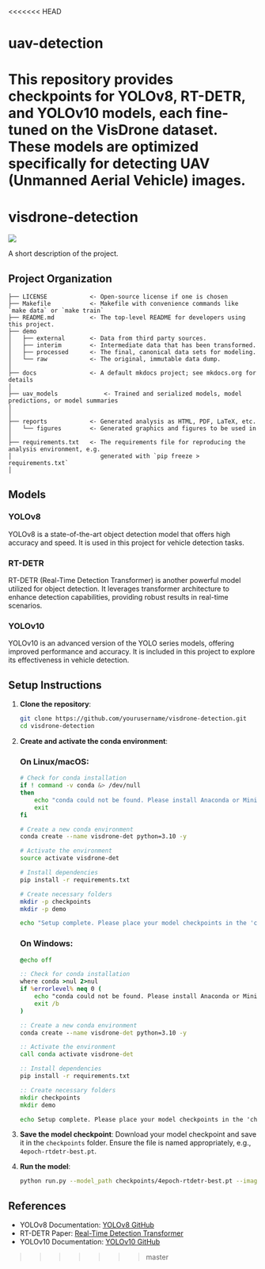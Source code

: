 <<<<<<< HEAD
# uav-detection
This repository provides checkpoints for YOLOv8, RT-DETR, and YOLOv10 models, each fine-tuned on the VisDrone dataset. These models are optimized specifically for detecting UAV (Unmanned Aerial Vehicle) images.
=======
# visdrone-detection

<a target="_blank" href="https://cookiecutter-data-science.drivendata.org/">
    <img src="https://img.shields.io/badge/CCDS-Project%20template-328F97?logo=cookiecutter" />
</a>

A short description of the project.

## Project Organization

```
├── LICENSE            <- Open-source license if one is chosen
├── Makefile           <- Makefile with convenience commands like `make data` or `make train`
├── README.md          <- The top-level README for developers using this project.
├── demo
│   ├── external       <- Data from third party sources.
│   ├── interim        <- Intermediate data that has been transformed.
│   ├── processed      <- The final, canonical data sets for modeling.
│   └── raw            <- The original, immutable data dump.
│
├── docs               <- A default mkdocs project; see mkdocs.org for details
│
├── uav_models             <- Trained and serialized models, model predictions, or model summaries
│
│             
├── reports            <- Generated analysis as HTML, PDF, LaTeX, etc.
│   └── figures        <- Generated graphics and figures to be used in 
│
├── requirements.txt   <- The requirements file for reproducing the analysis environment, e.g.
│                         generated with `pip freeze > requirements.txt`
│
```


## Models

### YOLOv8
YOLOv8 is a state-of-the-art object detection model that offers high accuracy and speed. It is used in this project for vehicle detection tasks.

### RT-DETR
RT-DETR (Real-Time Detection Transformer) is another powerful model utilized for object detection. It leverages transformer architecture to enhance detection capabilities, providing robust results in real-time scenarios.

### YOLOv10
YOLOv10 is an advanced version of the YOLO series models, offering improved performance and accuracy. It is included in this project to explore its effectiveness in vehicle detection.

## Setup Instructions

1. **Clone the repository**:
    ```bash
    git clone https://github.com/yourusername/visdrone-detection.git
    cd visdrone-detection
    ```

2. **Create and activate the conda environment**:

    ### On Linux/macOS:
    
    ```bash
    # Check for conda installation
    if ! command -v conda &> /dev/null
    then
        echo "conda could not be found. Please install Anaconda or Miniconda first."
        exit
    fi

    # Create a new conda environment
    conda create --name visdrone-det python=3.10 -y

    # Activate the environment
    source activate visdrone-det

    # Install dependencies
    pip install -r requirements.txt

    # Create necessary folders
    mkdir -p checkpoints
    mkdir -p demo

    echo "Setup complete. Please place your model checkpoints in the 'checkpoints' folder and your demo images in the 'demo' folder."
    ```

    ### On Windows:
    
    ```bat
    @echo off

    :: Check for conda installation
    where conda >nul 2>nul
    if %errorlevel% neq 0 (
        echo "conda could not be found. Please install Anaconda or Miniconda first."
        exit /b
    )

    :: Create a new conda environment
    conda create --name visdrone-det python=3.10 -y

    :: Activate the environment
    call conda activate visdrone-det

    :: Install dependencies
    pip install -r requirements.txt

    :: Create necessary folders
    mkdir checkpoints
    mkdir demo

    echo Setup complete. Please place your model checkpoints in the 'checkpoints' folder and your demo images in the 'demo' folder.
    ```

3. **Save the model checkpoint**:
    Download your model checkpoint and save it in the `checkpoints` folder. Ensure the file is named appropriately, e.g., `4epoch-rtdetr-best.pt`.

4. **Run the model**:
    ```bash
    python run.py --model_path checkpoints/4epoch-rtdetr-best.pt --image_path demo/demo-uav.jpg --model_detect Yolov8
    ```

## References

- YOLOv8 Documentation: [YOLOv8 GitHub](https://github.com/ultralytics/yolov8)
- RT-DETR Paper: [Real-Time Detection Transformer](https://arxiv.org/abs/2101.11781)
- YOLOv10 Documentation: [YOLOv10 GitHub](https://github.com/ultralytics/yolov10)
>>>>>>> master
